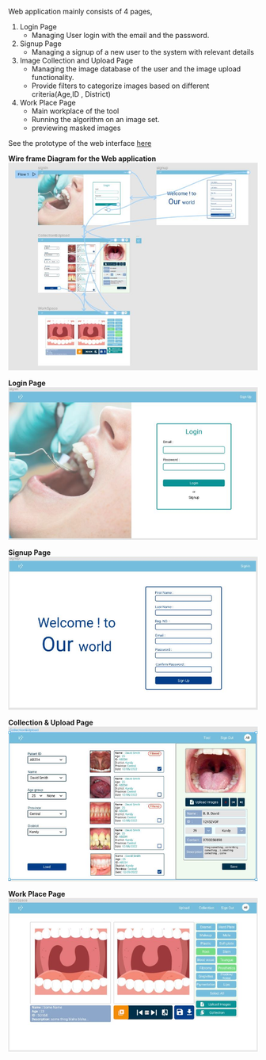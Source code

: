 
Web application mainly consists of 4 pages,
    
1. Login Page
    * Managing User login with the email and the password.
2. Signup Page
    * Managing a signup of a  new user to the system with relevant details
3. Image Collection and Upload Page
    * Managing the image database of the user and the image upload functionality. 
    * Provide filters to categorize images based on different criteria(Age,ID  , District)
4. Work Place Page
    * Main workplace of the tool
    * Running the algorithm on an image set.
    * previewing masked images


See the prototype of the web interface [here](https://www.figma.com/proto/4IeXgo5tZhL59J8Hi59KgF/6SP-Oral-Cavity-Detection?page-id=0%3A1&node-id=36%3A85&viewport=241%2C48%2C0.47&scaling=contain&starting-point-node-id=36%3A85)

**Wire frame Diagram for the Web 
application**
![WorkPlacePage](UI/wireframe.JPG)


**Login Page**
![loginPage](UI/login.JPG)

**Signup Page**
![SignupPage](UI/signup.JPG)

**Collection & Upload Page**
![Collection&UploadPage](UI/collection.JPG)

**Work Place Page**
![WorkPlacePage](UI/workplace.JPG)

